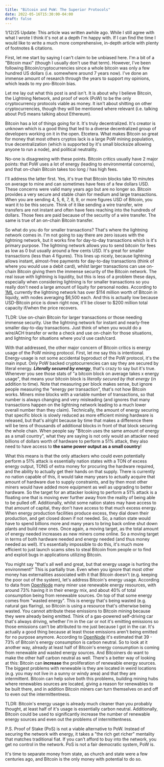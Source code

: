 ```yaml
---
title: "Bitcoin and PoW: The Superior Protocols"
date: 2022-05-16T15:30:00-04:00
draft: false
---
```


1/12/25 Update: This article was written awhile ago. While I still agree with what I wrote I think it's not at a depth I'm happy with. If I can find the time I would like to write a much more comprehensive, in-depth article with plenty of footnotes & citations.

First, let me start by saying I can't claim to be unbiased here. I'm a bit of a "Bitcoin maxi" (though I usually don't use that term).
However, I've been following Bitcoin/cryptocurrencies since a whole bitcoin was only a few hundred US dollars (i.e. somewhere around 7 years now).
I've done an immense amount of research through the years to support my opinions, which leads to my pro-Bitcoin bias.

Let me lay out what this post is and isn't. It is about why I believe Bitcoin, the Lightning Network, and proof of work (PoW) to be the only cryptocurrency protocols viable as money.
It isn't about shitting on other cryptocurrencies, though they will be mentioned where relevant (i.e. talking about PoS means talking about Ethereum).

Bitcoin has a lot of things going for it. It's truly decentralized. It's creator is unknown which is a good thing that led to a diverse decentralized group of developers working on it in the open. Etcetera.
What makes Bitcoin so great for money that most others cryptos lack is a large PoW mining population, true decentralization (which is supported by it's small blocksize allowing anyone to run a node), and political neutrality.

No-one is disagreeing with these points. Bitcoin critics usually have 2 major points: that PoW uses a lot of energy (leading to environmental concerns), and that on-chain Bitcoin takes too long / has high fees.

I'll address the latter first. Yes, it's true that Bitcoin blocks take 10 minutes on average to mine and can sometimes have fees of a few dollars USD.
These concerns were valid many years ago but are no longer so. Bitcoin provides a very secure and stable chain for medium and large transactions.
When you are sending 4, 5, 6, 7, 8, 9, or more figures USD of Bitcoin, you want it to be this secure.
Think of it like sending a wire transfer, wire transfers are not instant and often have fees reaching into the hundreds of dollars.
Those fees are paid because of the security of a wire transfer. The same is true of an on-chain Bitcoin transfer.

So what do you do for smaller transactions? That's where the lightning network comes in. I'm not going to say there are zero issues with the lightning network, but it works fine for day-to-day transactions which is it's primary purpose.
The lightning network allows you to send bitcoin for fees as low as 0 but usually around a few cents USD. It's great for smaller transactions (less than 4 figures).
This lines up nicely, because lightning allows instant, almost-free payments for day-to-day transactions (think of where you would use a debit card), whilst larger transactions can use on-chain Bitcoin giving them the immense security of the Bitcoin network.
The real issue with lightning is liquidity, but this is less of a problem these days, especially when considering lightning is for smaller transactions so you really don't need a large amount of liquity for personal nodes. According to [1ML](https://1ml.com/statistics) currently the lightning network has over $114 million worth of Bitcoin in liquidy, with nodes averaging $6,500 each. And this is actually low because USD-Bitcoin price is down right now, it'll be closer to $200 million total capacity if/when the price recovers.

TLDR: Use on-chain Bitcoin for larger transactions or those needing immense security. Use the lightning network for instant and nearly-free smaller day-to-day transactions.
Just think of when you would do a wire/ACH transfer or write a check and use on-chain for those situations, and lightning for situations where you'd use cash/card.

With that addressed, the other major concern of Bitcoin critics is energy usage of the PoW mining protocol. First, let me say this is intentional.
Energy-usage is not some accidental byproduct of the PoW protocol, it's the main input. Only PoW backed cryptocurrencies can say they are secured by literal energy.
***Literally secured by energy***, that's crazy to say but it's true. Whenever you see those stats of "a bitcoin block on average takes x energy usage", that means your bitcoin block is *literally secured by that energy* (in addition to time).
Note that measuring per block makes sense, but ignore people measuring the "energy per transaction", that's not how Bitcoin works.
Miners mine blocks with a variable number of transactions, so that number is always changing and very misleading (and ignores that many transactions happen on the lightning network leading to a much lower overall number than they claim).
Technically, the amount of energy securing that specific block is slowly reduced as more efficient mining hardware is released, but that's alright because by time that makes a difference there will be tens of thousands of additional blocks in front of that block securing the whole chain.
When people say "Bitcoin uses the same amount of energy as a small country", what they are saying is not only would an attacker need billions of dollars worth of hardware to perform a 51% attack, they also need to have access to **the same power output as a small country**!

What this means is that the only attackers who could even potentially perform a 51% attack is essentially nation states with a TON of excess energy output, TONS of extra money for procuring the hardware required, and the ability to actually get their hands on that supply.
There is currently no nation capable of this, it would take many years to actually acquire that amount of hardware due to supply constraints, and by then most other miners would have added more equipment as well as upgrading to better hardware.
So the target for an attacker looking to perform a 51% attack is a floating one that is moving ever further away from the reality of being able to be pulled off.
Additionally, whilst some nation states may have access to that amount of capital, they don't have access to that much excess energy.
When energy production facilities produce excess, they dial down their production, and get closed down if not needed.
So, a nation state would have to spend billions more and many years to bring back online shut down plants and build new ones.
Once again, a moving target, as the total amount of energy needed increases as new miners come online.
So a moving target in terms of both hardware needed and energy needed (and thus money needed as well).
It's essentially impossible to do this, it's much more efficient to just launch scams sites to steal Bitcoin from people or to find and exploit bugs in applications utilizing Bitcoin.

You might say "that's all well and great, but that energy usage is hurting the environment!" This is partially true.
Even when you ignore that most other money has externalities associated with it that Bitcoin doesn't (e.g. keeping the poor out of the system), let's address Bitcoin's energy usage.
According to data from [OpenNode](https://www.opennode.com/blog/bitcoin-bad-for-the-environment/) many miner use renewable energy resources, with around 73% having it in their energy mix, and about 40% of total consumption being from renewable sources.
On top of that some energy comes from "wasted energy". This is energy that's being wasted (e.g. natural gas flaring), so Bitcoin is using a resource that's otherwise being wasted.
You cannot attribute these emissions to Bitcoin mining because they were already being emitted.
Think of a gas-powered self-driving car that's always driving, whether I'm in the car or not it's emitting emissions so those emissions can't be attributed to me just because I got in the car. It's actually a good thing because at least those emissions aren't being emitted for no purpose anymore.
According to [OpenNode](https://www.opennode.com/blog/wp-content/uploads/2022/01/OpenNode_Energy_Report_1.14.22.pdf) it's estimated that 39 - 73% of Bitcoin's energy consumption is carbon neutral.
So to look at it another way, already at least half of Bitcoin's energy consumption is coming from renewable and wasted energy sources.
And Bitcoiners do want to make the other half carbon neutral as well. There's a better way of looking at this: Bitcoin can **increase** the proliferation of renewable energy sources.
The biggest problems with renewable is they are located in weird locations (e.g. you may not live in a sunny or windy area) and that they are intermittent.
Bitcoin can help solve both this problems, building mining hubs where renewables sources are located, giving a reason for renewables to be built there, and in addition
Bitcoin miners can turn themselves on and off to even out the intermittentness.

TLDR: Bitcoin's energy usage is already much cleaner than you probably thought, at least half of it's usage is essentially carbon neutral. Additionally, Bitcoin could be used to significantly increase the number of renewable energy sources and even out the problems of intermittentness.

P.S. Proof of Stake (PoS) is not a viable alternative to PoW. Instead of securing the network with energy, it takes a "the rich get richer" mentality that matches traditional fiat.
If you can't afford to buy into the network, you get no control in the network. PoS is not a fair democratic system, PoW is.

It's time to separate money from state, as church and state were a few centuries ago, and Bitcoin is the only money with potential to do so.
